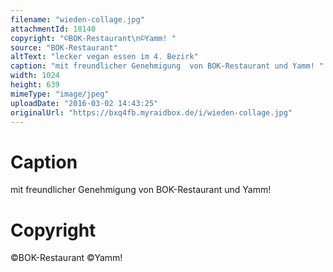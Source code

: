 ```yaml
---
filename: "wieden-collage.jpg"
attachmentId: 18140
copyright: "©BOK-Restaurant\n©Yamm! "
source: "BOK-Restaurant"
altText: "lecker vegan essen im 4. Bezirk"
caption: "mit freundlicher Genehmigung  von BOK-Restaurant und Yamm! "
width: 1024
height: 639
mimeType: "image/jpeg"
uploadDate: "2016-03-02 14:43:25"
originalUrl: "https://bxq4fb.myraidbox.de/i/wieden-collage.jpg"
---
```


# Caption

mit freundlicher Genehmigung  von BOK-Restaurant und Yamm! 

# Copyright

©BOK-Restaurant
©Yamm! 
